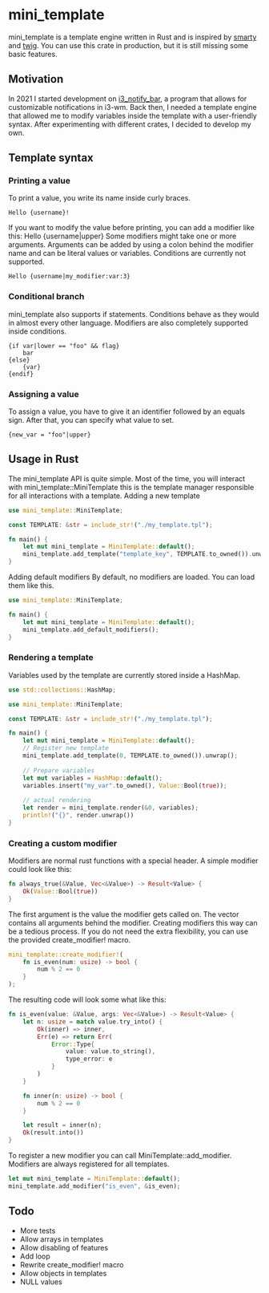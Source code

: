 # mini_template
mini_template is a template engine written in Rust and is inspired by [smarty](https://smarty.net) and [twig](https://twig.symfony.com/). You can use this crate in production, but it is still missing some basic features.
## Motivation
In 2021 I started development on [i3_notify_bar](https://github.com/Julian-Alberts/i3_notify_bar), a program that allows for customizable notifications in i3-wm. Back then, I needed a template engine that allowed me to modify variables inside the template with a user-friendly syntax. After experimenting with different crates, I decided to develop my own.
## Template syntax
### Printing a value
To print a value, you write its name inside curly braces.
```
Hello {username}!
```
If you want to modify the value before printing, you can add a modifier like this:
Hello {username|upper}
Some modifiers might take one or more arguments. Arguments can be added by using a colon behind the modifier name and can be literal values or variables. Conditions are currently not supported.
```
Hello {username|my_modifier:var:3}
```
### Conditional branch
mini_template also supports if statements. Conditions behave as they would in almost every other language. Modifiers are also completely supported inside conditions.
```
{if var|lower == "foo" && flag}
    bar
{else}
    {var}
{endif}
```
### Assigning a value
To assign a value, you have to give it an identifier followed by an equals sign. After that, you can specify what value to set.
```
{new_var = "foo"|upper}
```

## Usage in Rust
The mini_template API is quite simple. Most of the time, you will interact with mini_template::MiniTemplate this is the template manager responsible for all interactions with a template.
Adding a new template
```rust
use mini_template::MiniTemplate;

const TEMPLATE: &str = include_str!("./my_template.tpl");

fn main() {
    let mut mini_template = MiniTemplate::default();
    mini_template.add_template("template_key", TEMPLATE.to_owned()).unwrap();
}
```
Adding default modifiers
By default, no modifiers are loaded. You can load them like this.
```rust
use mini_template::MiniTemplate;

fn main() {
    let mut mini_template = MiniTemplate::default();
    mini_template.add_default_modifiers();
}
```
### Rendering a template
Variables used by the template are currently stored inside a HashMap.
```rust
use std::collections::HashMap;

use mini_template::MiniTemplate;

const TEMPLATE: &str = include_str!("./my_template.tpl");

fn main() {
    let mut mini_template = MiniTemplate::default();
    // Register new template
    mini_template.add_template(0, TEMPLATE.to_owned()).unwrap();
    
    // Prepare variables
    let mut variables = HashMap::default();
    variables.insert("my_var".to_owned(), Value::Bool(true));
    
    // actual rendering
    let render = mini_template.render(&0, variables);
    println!("{}", render.unwrap())
}
```
### Creating a custom modifier
Modifiers are normal rust functions with a special header. A simple modifier could look like this:
```rust
fn always_true(&Value, Vec<&Value>) -> Result<Value> {
    Ok(Value::Bool(true))
}
```
The first argument is the value the modifier gets called on. The vector contains all arguments behind the modifier.
Creating modifiers this way can be a tedious process. If you do not need the extra flexibility, you can use the provided create_modifier! macro.
```rust
mini_template::create_modifier!(
    fn is_even(num: usize) -> bool {
        num % 2 == 0
    }
);
```
The resulting code will look some what like this:
```rust
fn is_even(value: &Value, args: Vec<&Value>) -> Result<Value> {
    let n: usize = match value.try_into() {
        Ok(inner) => inner,
        Err(e) => return Err(
            Error::Type{
                value: value.to_string(), 
                type_error: e
            }
        )
    }

    fn inner(n: usize) -> bool {
        num % 2 == 0
    }

    let result = inner(n);
    Ok(result.into())
}
```
To register a new modifier you can call MiniTemplate::add_modifier. Modifiers are always registered for all templates.
```rust
let mut mini_template = MiniTemplate::default();
mini_template.add_modifier("is_even", &is_even);
```
## Todo
* More tests
* Allow arrays in templates
* Allow disabling of features
* Add loop
* Rewrite create_modifier! macro
* Allow objects in templates
* NULL values
